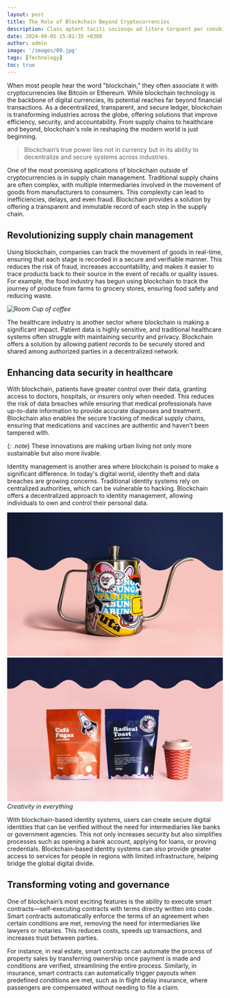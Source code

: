 ```yaml
---
layout: post
title: The Role of Blockchain Beyond Cryptocurrencies
description: Class aptent taciti sociosqu ad litora torquent per conubia nostra, per inceptos himenaeos. Curabitur sodales ligula in libero. Sed dignissim lacinia nunc. Curabitur tortor. Pellentesque nibh. Aenean quam. In scelerisque sem at dolor. Maecenas mattis convallis tristique.
date: 2024-09-05 15:01:35 +0300
author: admin
image: '/images/09.jpg'
tags: [Technology]
toc: true
---
```


When most people hear the word "blockchain," they often associate it with cryptocurrencies like Bitcoin or Ethereum. While blockchain technology is the backbone of digital currencies, its potential reaches far beyond financial transactions. As a decentralized, transparent, and secure ledger, blockchain is transforming industries across the globe, offering solutions that improve efficiency, security, and accountability. From supply chains to healthcare and beyond, blockchain's role in reshaping the modern world is just beginning.

> Blockchain’s true power lies not in currency but in its ability to decentralize and secure systems across industries.

One of the most promising applications of blockchain outside of cryptocurrencies is in supply chain management. Traditional supply chains are often complex, with multiple intermediaries involved in the movement of goods from manufacturers to consumers. This complexity can lead to inefficiencies, delays, and even fraud. Blockchain provides a solution by offering a transparent and immutable record of each step in the supply chain.

## Revolutionizing supply chain management

Using blockchain, companies can track the movement of goods in real-time, ensuring that each stage is recorded in a secure and verifiable manner. This reduces the risk of fraud, increases accountability, and makes it easier to trace products back to their source in the event of recalls or quality issues. For example, the food industry has begun using blockchain to track the journey of produce from farms to grocery stores, ensuring food safety and reducing waste.

![Room]({{site.baseurl}}/images/09-1.jpg)
*Cup of coffee*

The healthcare industry is another sector where blockchain is making a significant impact. Patient data is highly sensitive, and traditional healthcare systems often struggle with maintaining security and privacy. Blockchain offers a solution by allowing patient records to be securely stored and shared among authorized parties in a decentralized network.

## Enhancing data security in healthcare

With blockchain, patients have greater control over their data, granting access to doctors, hospitals, or insurers only when needed. This reduces the risk of data breaches while ensuring that medical professionals have up-to-date information to provide accurate diagnoses and treatment. Blockchain also enables the secure tracking of medical supply chains, ensuring that medications and vaccines are authentic and haven’t been tampered with.

{: .note}
These innovations are making urban living not only more sustainable but also more livable.

Identity management is another area where blockchain is poised to make a significant difference. In today's digital world, identity theft and data breaches are growing concerns. Traditional identity systems rely on centralized authorities, which can be vulnerable to hacking. Blockchain offers a decentralized approach to identity management, allowing individuals to own and control their personal data.

<div class="gallery-box">
  <div class="gallery">
    <img src="/images/09-2.jpg" loading="lazy">
    <img src="/images/09-3.jpg" loading="lazy">
  </div>
  <em>Creativity in everything</em>
</div>

With blockchain-based identity systems, users can create secure digital identities that can be verified without the need for intermediaries like banks or government agencies. This not only increases security but also simplifies processes such as opening a bank account, applying for loans, or proving credentials. Blockchain-based identity systems can also provide greater access to services for people in regions with limited infrastructure, helping bridge the global digital divide.

## Transforming voting and governance

One of blockchain’s most exciting features is the ability to execute smart contracts—self-executing contracts with terms directly written into code. Smart contracts automatically enforce the terms of an agreement when certain conditions are met, removing the need for intermediaries like lawyers or notaries. This reduces costs, speeds up transactions, and increases trust between parties.

For instance, in real estate, smart contracts can automate the process of property sales by transferring ownership once payment is made and conditions are verified, streamlining the entire process. Similarly, in insurance, smart contracts can automatically trigger payouts when predefined conditions are met, such as in flight delay insurance, where passengers are compensated without needing to file a claim.
